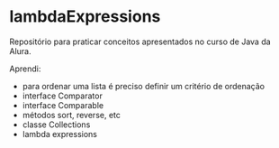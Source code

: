 # lambdaExpressions
Repositório para praticar conceitos apresentados no curso de Java da Alura.

Aprendi:
- para ordenar uma lista é preciso definir um critério de ordenação
- interface Comparator
- interface Comparable
- métodos sort, reverse, etc
- classe Collections
- lambda expressions

